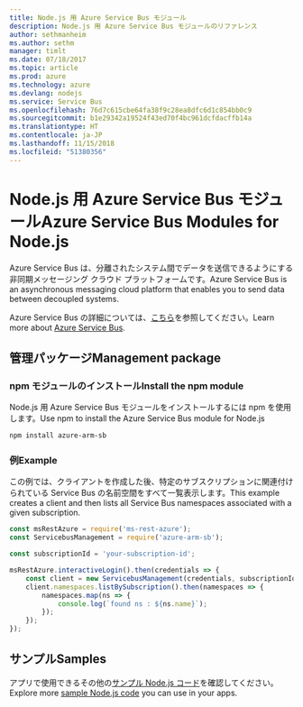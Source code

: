 ```yaml
---
title: Node.js 用 Azure Service Bus モジュール
description: Node.js 用 Azure Service Bus モジュールのリファレンス
author: sethmanheim
ms.author: sethm
manager: timlt
ms.date: 07/18/2017
ms.topic: article
ms.prod: azure
ms.technology: azure
ms.devlang: nodejs
ms.service: Service Bus
ms.openlocfilehash: 76d7c615cbe64fa38f9c28ea8dfc6d1c854bb0c9
ms.sourcegitcommit: b1e29342a19524f43ed70f4bc961dcfdacffb14a
ms.translationtype: HT
ms.contentlocale: ja-JP
ms.lasthandoff: 11/15/2018
ms.locfileid: "51380356"
---
```

# <a name="azure-service-bus-modules-for-nodejs"></a><span data-ttu-id="a73c5-103">Node.js 用 Azure Service Bus モジュール</span><span class="sxs-lookup"><span data-stu-id="a73c5-103">Azure Service Bus Modules for Node.js</span></span>

<span data-ttu-id="a73c5-104">Azure Service Bus は、分離されたシステム間でデータを送信できるようにする非同期メッセージング クラウド プラットフォームです。</span><span class="sxs-lookup"><span data-stu-id="a73c5-104">Azure Service Bus is an asynchronous messaging cloud platform that enables you to send data between decoupled systems.</span></span>

<span data-ttu-id="a73c5-105">Azure Service Bus の詳細については、[こちら](https://docs.microsoft.com/azure/service-bus-messaging/service-bus-messaging-overview)を参照してください。</span><span class="sxs-lookup"><span data-stu-id="a73c5-105">Learn more about [Azure Service Bus](https://docs.microsoft.com/azure/service-bus-messaging/service-bus-messaging-overview).</span></span>

## <a name="management-package"></a><span data-ttu-id="a73c5-106">管理パッケージ</span><span class="sxs-lookup"><span data-stu-id="a73c5-106">Management package</span></span>

### <a name="install-the-npm-module"></a><span data-ttu-id="a73c5-107">npm モジュールのインストール</span><span class="sxs-lookup"><span data-stu-id="a73c5-107">Install the npm module</span></span>

<span data-ttu-id="a73c5-108">Node.js 用 Azure Service Bus モジュールをインストールするには npm を使用します。</span><span class="sxs-lookup"><span data-stu-id="a73c5-108">Use npm to install the Azure Service Bus module for Node.js</span></span>

```bash
npm install azure-arm-sb
```

### <a name="example"></a><span data-ttu-id="a73c5-109">例</span><span class="sxs-lookup"><span data-stu-id="a73c5-109">Example</span></span>

<span data-ttu-id="a73c5-110">この例では、クライアントを作成した後、特定のサブスクリプションに関連付けられている Service Bus の名前空間をすべて一覧表示します。</span><span class="sxs-lookup"><span data-stu-id="a73c5-110">This example creates a client and then lists all Service Bus namespaces associated with a given subscription.</span></span>

```javascript
const msRestAzure = require('ms-rest-azure');
const ServicebusManagement = require('azure-arm-sb');

const subscriptionId = 'your-subscription-id';

msRestAzure.interactiveLogin().then(credentials => {
    const client = new ServicebusManagement(credentials, subscriptionId);
    client.namespaces.listBySubscription().then(namespaces => {
        namespaces.map(ns => {
            console.log(`found ns : ${ns.name}`);
        });
    });
});
```

## <a name="samples"></a><span data-ttu-id="a73c5-111">サンプル</span><span class="sxs-lookup"><span data-stu-id="a73c5-111">Samples</span></span>

<span data-ttu-id="a73c5-112">アプリで使用できるその他の[サンプル Node.js コード](https://azure.microsoft.com/resources/samples/?platform=nodejs)を確認してください。</span><span class="sxs-lookup"><span data-stu-id="a73c5-112">Explore more [sample Node.js code](https://azure.microsoft.com/resources/samples/?platform=nodejs) you can use in your apps.</span></span>
